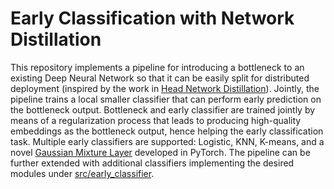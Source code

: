 # Early Classification with Network Distillation

This repository implements a pipeline for introducing a bottleneck to an existing Deep Neural Network so that it can be easily split  for 
 distributed deployment (inspired by the work in [Head Network Distillation](https://github.com/yoshitomo-matsubara/head-network-distillation)).
 Jointly, the pipeline trains a local smaller classifier that can perform early prediction on the bottleneck output. Bottleneck and early 
 classifier are trained jointly by means of a regularization process that leads to producing high-quality embeddings as the bottleneck output,
 hence helping the early classification task. Multiple early classifiers are supported: Logistic, KNN, K-means, and a novel 
 [Gaussian Mixture Layer](https://github.com/gabrielecastellano/pytorch-gaussian-mixture-layer) developed in PyTorch. The pipeline can be 
 further extended with additional classifiers implementing the desired modules under [src/early_classifier](src/early_classifier).

 
